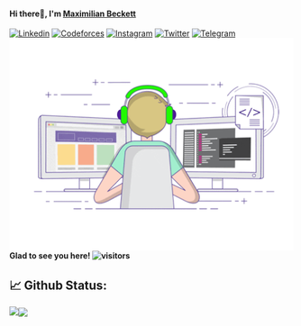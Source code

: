 #### Hi there:wave:, I'm [Maximilian Beckett](https://maxckett.github.io/)
[![Linkedin](https://img.shields.io/badge/LinkedIn-0077B5?style=for-the-badge&logo=linkedin&logoColor=white)](https://Linkedin.com/in/MaxCkett)
[![Codeforces](https://img.shields.io/badge/Codeforces-445f9d?style=for-the-badge&logo=Codeforces&logoColor=white)](https://codeforces.com/profile/MaxCkett)
[![Instagram](https://img.shields.io/badge/Instagram-E4405F?style=for-the-badge&logo=instagram&logoColor=white)](https://www.instagram.com/MaxCkett)
[![Twitter](https://img.shields.io/badge/Twitter-1DA1F2?style=for-the-badge&logo=twitter&logoColor=white)](https://twitter.com/MaxCkett)
[![Telegram](https://img.shields.io/badge/Telegram-2CA5E0?style=for-the-badge&logo=telegram&logoColor=white)](https://t.me/MaxCkett)
<img align="right" src="https://github.com/MaxCkett/MaxCkett/blob/main/coding.gif"/>

#### Glad to see you here! ![visitors](https://visitor-badge.glitch.me/badge?page_id=MaxCkett)

## :chart_with_upwards_trend: Github Status:
<img height="180em" align="left" src="https://github-readme-stats.vercel.app/api?username=MaxCkett&show_icons=true&hide_border=true&&count_private=true&include_all_commits=true"/>
<img align="center" src="https://github-readme-stats.vercel.app/api/top-langs/?username=MaxCkett&layout=compact"/>
